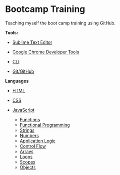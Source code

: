 # Bootcamp Training

Teaching myself the boot camp training using GitHub.

**Tools:**

+ [Sublime Text Editor](sublime.md)

+ [Google Chrome Developer Tools](chrome-dev-tools.md)

+ [CLI](cli.md)

+ [Git/GitHub](git-github.md)

**Languages**

+ [HTML](html.md)

+ [CSS](css.md)

+ [JavaScript](javascript.md)
  + [Functions](javascript-functions.md)
  + [Functional Programming](functional-programming.md)
  + [Strings](javascript-strings.md)
  + [Numbers](javascript-numbers.md)
  + [Application Logic](javascript-application-logic.md)
  + [Control Flow](javascript-control-flow.md)
  + [Arrays](javascript-arrays.md)
  + [Loops](javascript-loops.md)
  + [Scopes](javascript-scopes-globals.md)
  + [Objects](javascript-objects.md)